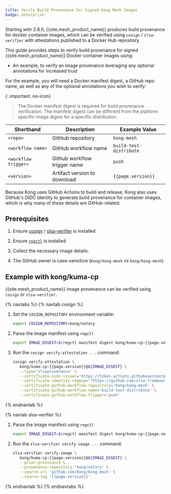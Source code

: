 ```yaml
---
title: Verify Build Provenance for Signed Kong Mesh Images
badge: enterprise
---
```


Starting with 2.8.0, {{site.mesh_product_name}} produces build provenance for docker container images, which can be verified using `cosign` / `slsa-verifier` with attestations published to a Docker Hub repository.

This guide provides steps to verify build provenance for signed {{site.mesh_product_name}} Docker container images using:

* An example, to verify an image provenance leveraging any optional annotations for increased trust

For the example, you will need a Docker manifest digest, a GitHub repo name, as well as any of the optional annotations you wish to verify:

{:.important .no-icon}
> The Docker manifest digest is required for build provenance verification. The manifest digest can be different from the platform specific image digest for a specific distribution.

| Shorthand | Description | Example Value |
|---|---|---|
| `<repo>` | GitHub repository | `kong-mesh` |
| `<workflow name>` | GitHub workflow name | `build-test-distribute` |
| `<workflow trigger>` | Github workflow trigger name | `push` |
| `<version>` | Artifact version to download | `{{page.version}}` |

Because Kong uses GitHub Actions to build and release, Kong also uses GitHub's OIDC identity to generate build provenance for container images, which is why many of these details are GitHub-related.

## Prerequisites

1. Ensure [cosign](https://docs.sigstore.dev/system_config/installation/) / [slsa-verifier](https://github.com/slsa-framework/slsa-verifier?tab=readme-ov-file#installation) is installed

2. Ensure [`regctl`](https://github.com/regclient/regclient/blob/main/docs/install.md) is installed

3. Collect the necessary image details.

4. The GitHub owner is case-sensitive (`Kong/kong-mesh` vs `kong/kong-mesh`).

## Example with kong/kuma-cp

{{site.mesh_product_name}} image provenance can be verified using `cosign` or `slsa-verifier`:

{% navtabs %}
{% navtab cosign %}

1. Set the `COSIGN_REPOSITORY` environment variable:

   ```sh
   export COSIGN_REPOSITORY=kong/notary
   ```

2. Parse the image manifest using `regctl`

   ```sh
   export IMAGE_DIGEST=$(regctl manifest digest kong/kuma-cp:{{page.version}})
   ```

3. Run the `cosign verify-attestation ...` command:

   ```sh
   cosign verify-attestation \
      kong/kuma-cp:{{page.version}}@${IMAGE_DIGEST} \
      --type='slsaprovenance' \
      --certificate-oidc-issuer='https://token.actions.githubusercontent.com' \
      --certificate-identity-regexp='^https://github.com/slsa-framework/slsa-github-generator/.github/workflows/generator_container_slsa3.yml@refs/tags/v[0-9]+.[0-9]+.[0-9]+$' \
      --certificate-github-workflow-repository='Kong/kong-mesh' \
      --certificate-github-workflow-name='build-test-distribute' \
      --certificate-github-workflow-trigger='push'
   ```

{% endnavtab %}

{% navtab slsa-verifier %}

1. Parse the image manifest using `regctl`

   ```sh
   export IMAGE_DIGEST=$(regctl manifest digest kong/kuma-cp:{{page.version}})
   ```

2. Run the `slsa-verifier verify-image ...` command:

   ```sh
   slsa-verifier verify-image \
      kong/kuma-cp:{{page.version}}@${IMAGE_DIGEST} \
      --print-provenance \
      --provenance-repository 'kong/notary' \
      --source-uri 'github.com/Kong/kong-mesh' \
      --source-tag '{{page.version}}'
   ```

{% endnavtab %}
{% endnavtabs %}
